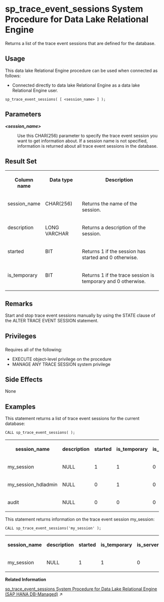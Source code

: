 <!-- loio8179c9326ce210149a84c8b4621ed3d9 -->

# sp\_trace\_event\_sessions System Procedure for Data Lake Relational Engine

Returns a list of the trace event sessions that are defined for the database.



<a name="loio8179c9326ce210149a84c8b4621ed3d9__section_p4t_vqn_14b"/>

## Usage

This data lake Relational Engine procedure can be used when connected as follows:

-   Connected directly to data lake Relational Engine as a data lake Relational Engine user.



```
sp_trace_event_sessions( [ <session_name> ] );
```



<a name="loio8179c9326ce210149a84c8b4621ed3d9__sp_trace_event_sessions_parm1"/>

## Parameters


<dl>
<dt><b>

*<session\_name\>* 

</b></dt>
<dd>

Use this CHAR\(256\) parameter to specify the trace event session you want to get information about. If a session name is not specified, information is returned about all trace event sessions in the database.



</dd>
</dl>



<a name="loio8179c9326ce210149a84c8b4621ed3d9__sp_trace_event_sessions_resultset1"/>

## Result Set


<table>
<tr>
<th valign="top">

Column name

</th>
<th valign="top">

Data type

</th>
<th valign="top">

Description

</th>
</tr>
<tr>
<td valign="top">

session\_name

</td>
<td valign="top">

CHAR\(256\)

</td>
<td valign="top">

Returns the name of the session.

</td>
</tr>
<tr>
<td valign="top">

description

</td>
<td valign="top">

LONG VARCHAR

</td>
<td valign="top">

Returns a description of the session.

</td>
</tr>
<tr>
<td valign="top">

started

</td>
<td valign="top">

BIT

</td>
<td valign="top">

Returns 1 if the session has started and 0 otherwise.

</td>
</tr>
<tr>
<td valign="top">

is\_temporary

</td>
<td valign="top">

BIT

</td>
<td valign="top">

Returns 1 if the trace session is temporary and 0 otherwise.

</td>
</tr>
</table>



<a name="loio8179c9326ce210149a84c8b4621ed3d9__sp_trace_event_sessions_remarks1"/>

## Remarks

Start and stop trace event sessions manually by using the STATE clause of the ALTER TRACE EVENT SESSION statement.



<a name="loio8179c9326ce210149a84c8b4621ed3d9__sp_trace_event_sessions_priv1"/>

## Privileges



### 

Requires all of the following:

-   EXECUTE object-level privilege on the procedure
-   MANAGE ANY TRACE SESSION system privilege



<a name="loio8179c9326ce210149a84c8b4621ed3d9__sp_trace_event_sessions_sideeffect1"/>

## Side Effects

None



<a name="loio8179c9326ce210149a84c8b4621ed3d9__sp_trace_event_sessions_example1"/>

## Examples

This statement returns a list of trace event sessions for the current database:

```
CALL sp_trace_event_sessions( );
```


<table>
<tr>
<th valign="top">

session\_name

</th>
<th valign="top">

description

</th>
<th valign="top">

started

</th>
<th valign="top">

is\_temporary

</th>
<th valign="top">

is\_server

</th>
</tr>
<tr>
<td valign="top">

my\_session

</td>
<td valign="top">

NULL

</td>
<td valign="top">

1

</td>
<td valign="top">

1

</td>
<td valign="top">

0

</td>
</tr>
<tr>
<td valign="top">

my\_session\_hdladmin

</td>
<td valign="top">

NULL

</td>
<td valign="top">

0

</td>
<td valign="top">

1

</td>
<td valign="top">

0

</td>
</tr>
<tr>
<td valign="top">

audit

</td>
<td valign="top">

NULL

</td>
<td valign="top">

0

</td>
<td valign="top">

0

</td>
<td valign="top">

0

</td>
</tr>
</table>

This statement returns information on the trace event session my\_session:

```
CALL sp_trace_event_sessions('my_session' );
```


<table>
<tr>
<th valign="top">

session\_name

</th>
<th valign="top">

description

</th>
<th valign="top">

started

</th>
<th valign="top">

is\_temporary

</th>
<th valign="top">

is\_server

</th>
</tr>
<tr>
<td valign="top">

my\_session

</td>
<td valign="top">

NULL

</td>
<td valign="top">

1

</td>
<td valign="top">

1

</td>
<td valign="top">

0

</td>
</tr>
</table>

**Related Information**  


[sp_trace_event_sessions System Procedure for Data Lake Relational Engine (SAP HANA DB-Managed)](https://help.sap.com/viewer/a898e08b84f21015969fa437e89860c8/2023_4_QRC/en-US/3a8340e1d6cd40ebbb3717c9530a2047.html "Returns a list of the trace event sessions that are defined for the database.") :arrow_upper_right:

